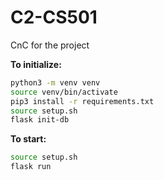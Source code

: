 # C2-CS501
CnC for the project


**To initialize:**
```bash
python3 -m venv venv
source venv/bin/activate
pip3 install -r requirements.txt
source setup.sh
flask init-db
```

**To start:**
```bash
source setup.sh
flask run
```
